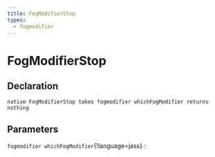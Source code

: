 ```yaml
---
title: FogModifierStop
types:
  - fogmodifier
---
```


# FogModifierStop

## Declaration

```jass
native FogModifierStop takes fogmodifier whichFogModifier returns nothing
```

## Parameters
`fogmodifier whichFogModifier`{!language=jass}
: 
